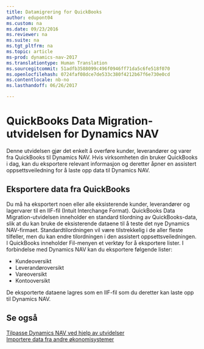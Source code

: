 ```yaml
---
title: Datamigrering for QuickBooks
author: edupont04
ms.custom: na
ms.date: 09/23/2016
ms.reviewer: na
ms.suite: na
ms.tgt_pltfrm: na
ms.topic: article
ms-prod: dynamics-nav-2017
ms.translationtype: Human Translation
ms.sourcegitcommit: 51adfb3588099c496f0946ff71da5c6fe518f070
ms.openlocfilehash: 0724faf08dce7de533c380f4212b67f6e730e0cd
ms.contentlocale: nb-no
ms.lasthandoff: 06/26/2017

---
```


# <a name="the-quickbooks-data-migration-extension-for-dynamics-nav"></a>QuickBooks Data Migration-utvidelsen for Dynamics NAV
Denne utvidelsen gjør det enkelt å overføre kunder, leverandører og varer fra QuickBooks til Dynamics NAV. Hvis virksomheten din bruker QuickBooks i dag, kan du eksportere relevant informasjon og deretter åpner en assistert oppsettsveiledning for å laste opp data til Dynamics NAV.  

## <a name="exporting-data-from-quickbooks"></a>Eksportere data fra QuickBooks
Du må ha eksportert noen eller alle eksisterende kunder, leverandører og lagervarer til en IIF-fil (Intuit Interchange Format). QuickBooks Data Migration-utvidelsen inneholder en standard tilordning av QuickBooks-data, slik at du kan bruke de eksisterende dataene til å teste det nye Dynamics NAV-firmaet. Standardtilordningen vil være tilstrekkelig i de aller fleste tilfeller, men du kan endre tilordningen i den assistert oppsettsveiledningen.  
I QuickBooks inneholder Fil-menyen et verktøy for å eksportere lister. I forbindelse med Dynamics NAV kan du eksportere følgende lister:
- Kundeoversikt
- Leverandøroversikt
- Vareoversikt
- Kontooversikt  

De eksporterte dataene lagres som en IIF-fil som du deretter kan laste opp til Dynamics NAV.

## <a name="see-also"></a>Se også  
[Tilpasse Dynamics NAV ved hjelp av utvidelser](ui-extensions.md)  
[Importere data fra andre økonomisystemer](upload-data.md)  

